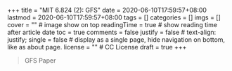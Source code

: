 +++
title = "MIT 6.824 (2): GFS"
date = 2020-06-10T17:59:57+08:00
lastmod = 2020-06-10T17:59:57+08:00
tags = []
categories = []
imgs = []
cover = ""  # image show on top
readingTime = true  # show reading time after article date
toc = true
comments = false
justify = false  # text-align: justify;
single = false  # display as a single page, hide navigation on bottom, like as about page.
license = ""  # CC License
draft = true
+++

> GFS Paper